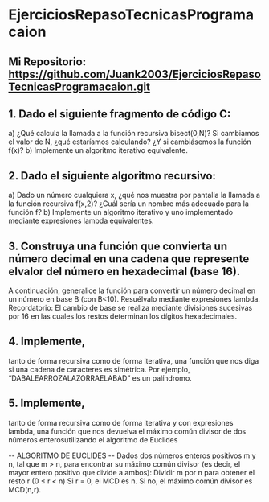 # EjerciciosRepasoTecnicasProgramacaion

## Mi Repositorio: https://github.com/Juank2003/EjerciciosRepasoTecnicasProgramacaion.git

## 1. Dado el siguiente fragmento de código C:
a) ¿Qué calcula la llamada a la función recursiva bisect(0,N)? Si cambiamos el
valor de N, ¿qué estaríamos calculando? ¿Y si cambiásemos la función f(x)?
b) Implemente un algoritmo iterativo equivalente.

## 2. Dado el siguiente algoritmo recursivo:
a) Dado un número cualquiera x, ¿qué nos muestra por pantalla la llamada a la función
recursiva f(x,2)? ¿Cuál sería un nombre más adecuado para la función f?
b) Implemente un algoritmo iterativo y uno implementado mediante expresiones lambda
equivalentes.

## 3. Construya una función que convierta un número decimal en una cadena que represente elvalor del número en hexadecimal (base 16).
A continuación, generalice la función para
convertir un número decimal en un número en base B (con B<10). Resuélvalo mediante expresiones lambda.
Recordatorio: El cambio de base se realiza mediante divisiones sucesivas por 16
en las cuales los restos determinan los dígitos hexadecimales.

## 4. Implemente, 
tanto de forma recursiva como de forma iterativa, una función que nos diga si una cadena de caracteres es simétrica.
Por ejemplo, “DABALEARROZALAZORRAELABAD” es un palíndromo.

## 5. Implemente, 
tanto de forma recursiva como de forma iterativa y con expresiones lambda,
una función que nos devuelva el máximo común divisor de dos números enterosutilizando el algoritmo de Euclides

-- ALGORITMO DE EUCLIDES -- 
Dados dos números enteros positivos m y n, tal que m > n,
para encontrar su máximo común divisor
(es decir, el mayor entero positivo que divide a ambos):
Dividir m por n para obtener el resto r (0 ≤ r < n)
Si r = 0, el MCD es n.
Si no, el máximo común divisor es MCD(n,r).
